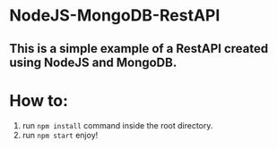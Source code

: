 # NodeJS-MongoDB-RestAPI

## This is a simple example of a RestAPI created using NodeJS and MongoDB.

# How to:

1. run `npm install` command inside the root directory.
2. run `npm start`  enjoy!
